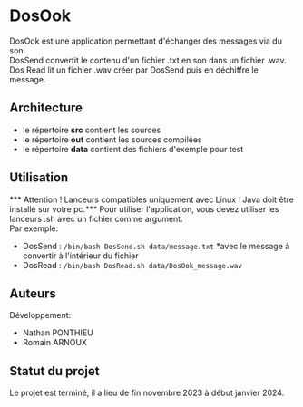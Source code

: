 # DosOok

DosOok est une application permettant d'échanger des messages via du son.  
DosSend convertit le contenu d'un fichier .txt en son dans un fichier .wav.  
Dos Read lit un fichier .wav créer par DosSend puis en déchiffre le message.

## Architecture

- le répertoire **src** contient les sources
- le répertoire **out** contient les sources compilées
- le répertoire **data** contient des fichiers d'exemple pour test

## Utilisation

*** Attention ! Lanceurs compatibles uniquement avec Linux ! Java doit être installé sur votre pc.***
Pour utiliser l'application, vous devez utiliser les lanceurs .sh avec un fichier comme argument.  
Par exemple:
- DosSend : `/bin/bash DosSend.sh data/message.txt` *avec le message à convertir à l'intérieur du fichier
- DosRead : `/bin/bash DosRead.sh data/DosOok_message.wav`

## Auteurs

Développement:
- Nathan PONTHIEU
- Romain ARNOUX

## Statut du projet

Le projet est terminé, il a lieu de fin novembre 2023 à début janvier 2024.
